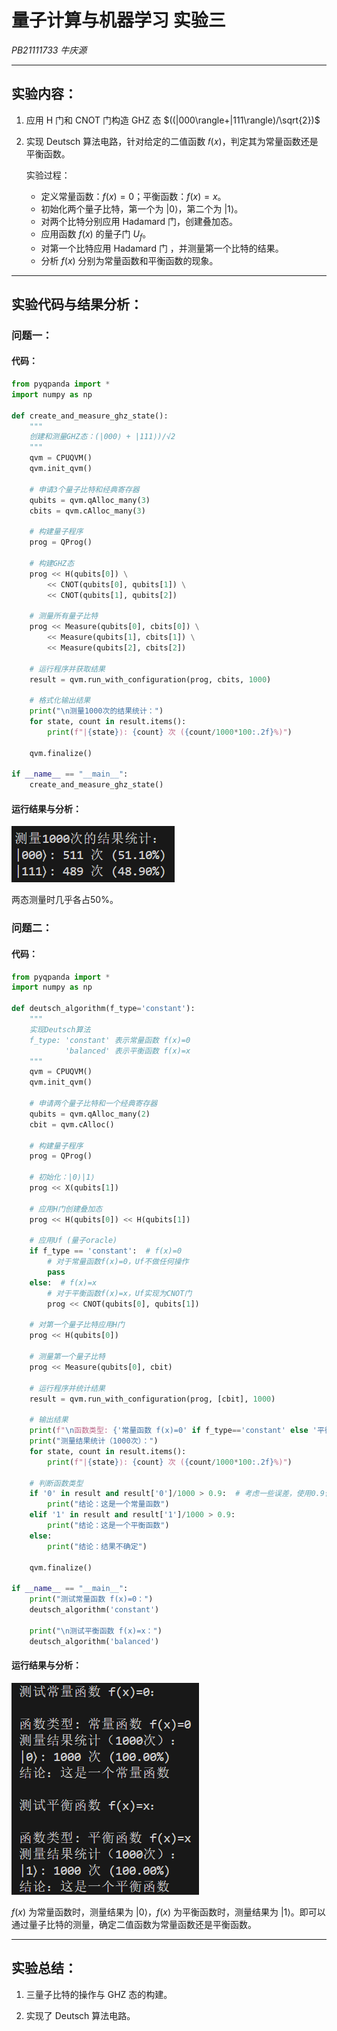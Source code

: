 # 量子计算与机器学习 实验三

*PB21111733 牛庆源*

---

## 实验内容：

1. 应用 H 门和 CNOT 门构造 GHZ 态 $((|000\rangle+|111\rangle)/\sqrt{2})$

2. 实现 Deutsch 算法电路，针对给定的二值函数 𝑓(𝑥)，判定其为常量函数还是平衡函数。

   实验过程：

   * 定义常量函数：$f(x)=0$；平衡函数：$f(x)=x$。
   * 初始化两个量子比特，第一个为 $|0\rangle$，第二个为 $|1\rangle$。
   * 对两个比特分别应用 Hadamard 门，创建叠加态。
   * 应用函数 $f(x)$ 的量子门 $U_f$。
   * 对第一个比特应用 Hadamard 门 ，并测量第一个比特的结果。
   * 分析 $f(x)$ 分别为常量函数和平衡函数的现象。

---

## 实验代码与结果分析：

### 问题一：

#### 代码：

```python
from pyqpanda import *
import numpy as np

def create_and_measure_ghz_state():
    """
    创建和测量GHZ态：(|000⟩ + |111⟩)/√2
    """
    qvm = CPUQVM()
    qvm.init_qvm()
    
    # 申请3个量子比特和经典寄存器
    qubits = qvm.qAlloc_many(3)
    cbits = qvm.cAlloc_many(3)
    
    # 构建量子程序
    prog = QProg()
    
    # 构建GHZ态
    prog << H(qubits[0]) \
        << CNOT(qubits[0], qubits[1]) \
        << CNOT(qubits[1], qubits[2])
    
    # 测量所有量子比特
    prog << Measure(qubits[0], cbits[0]) \
        << Measure(qubits[1], cbits[1]) \
        << Measure(qubits[2], cbits[2])
    
    # 运行程序并获取结果
    result = qvm.run_with_configuration(prog, cbits, 1000)
    
    # 格式化输出结果
    print("\n测量1000次的结果统计：")
    for state, count in result.items():
        print(f"|{state}⟩: {count} 次 ({count/1000*100:.2f}%)")
    
    qvm.finalize()

if __name__ == "__main__":
    create_and_measure_ghz_state()
```

#### 运行结果与分析：

![](img/T1.png)

两态测量时几乎各占50%。

### 问题二：

#### 代码：

```python
from pyqpanda import *
import numpy as np

def deutsch_algorithm(f_type='constant'):
    """
    实现Deutsch算法
    f_type: 'constant' 表示常量函数 f(x)=0
            'balanced' 表示平衡函数 f(x)=x
    """
    qvm = CPUQVM()
    qvm.init_qvm()
    
    # 申请两个量子比特和一个经典寄存器
    qubits = qvm.qAlloc_many(2)
    cbit = qvm.cAlloc()
    
    # 构建量子程序
    prog = QProg()
    
    # 初始化：|0⟩|1⟩
    prog << X(qubits[1])
    
    # 应用H门创建叠加态
    prog << H(qubits[0]) << H(qubits[1])
    
    # 应用Uf (量子oracle)
    if f_type == 'constant':  # f(x)=0
        # 对于常量函数f(x)=0，Uf不做任何操作
        pass
    else:  # f(x)=x
        # 对于平衡函数f(x)=x，Uf实现为CNOT门
        prog << CNOT(qubits[0], qubits[1])
    
    # 对第一个量子比特应用H门
    prog << H(qubits[0])
    
    # 测量第一个量子比特
    prog << Measure(qubits[0], cbit)
    
    # 运行程序并统计结果
    result = qvm.run_with_configuration(prog, [cbit], 1000)
    
    # 输出结果
    print(f"\n函数类型: {'常量函数 f(x)=0' if f_type=='constant' else '平衡函数 f(x)=x'}")
    print("测量结果统计（1000次）：")
    for state, count in result.items():
        print(f"|{state}⟩: {count} 次 ({count/1000*100:.2f}%)")
    
    # 判断函数类型
    if '0' in result and result['0']/1000 > 0.9:  # 考虑一些误差，使用0.9作为阈值
        print("结论：这是一个常量函数")
    elif '1' in result and result['1']/1000 > 0.9:
        print("结论：这是一个平衡函数")
    else:
        print("结论：结果不确定")
    
    qvm.finalize()

if __name__ == "__main__":
    print("测试常量函数 f(x)=0：")
    deutsch_algorithm('constant')
    
    print("\n测试平衡函数 f(x)=x：")
    deutsch_algorithm('balanced')
```

#### 运行结果与分析：

![T2](img/T2.png)

$f(x)$ 为常量函数时，测量结果为 $|0 \rangle$，$f(x)$ 为平衡函数时，测量结果为 $|1 \rangle$。即可以通过量子比特的测量，确定二值函数为常量函数还是平衡函数。

---

## 实验总结：

1. 三量子比特的操作与 GHZ 态的构建。

2. 实现了 Deutsch 算法电路。